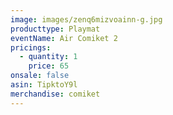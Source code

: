 ```yaml
---
image: images/zenq6mizvoainn-g.jpg
producttype: Playmat
eventName: Air Comiket 2
pricings:
  - quantity: 1
    price: 65
onsale: false
asin: TipktoY9l
merchandise: comiket
---
```

